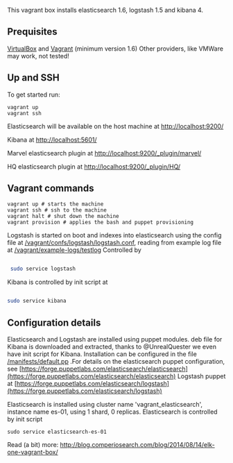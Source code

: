 This vagrant box installs elasticsearch 1.6, logstash 1.5 and kibana 4. 

## Prequisites

[VirtualBox](https://www.virtualbox.org/) and [Vagrant](http://www.vagrantup.com/) (minimum version 1.6)
Other providers, like VMWare may work, not tested!


## Up and SSH

To get started run:

    vagrant up
    vagrant ssh

Elasticsearch will be available on the host machine at [http://localhost:9200/](http://localhost:9200/) 

Kibana at [http://localhost:5601/](http://localhost:5601/)

Marvel elasticsearch plugin at [http://localhost:9200/_plugin/marvel/](http://localhost:9200/_plugin/marvel/)

HQ elasticsearch plugin at [http://localhost:9200/_plugin/HQ/](http://localhost:9200/_plugin/HQ/)


## Vagrant commands


```
vagrant up # starts the machine
vagrant ssh # ssh to the machine
vagrant halt # shut down the machine
vagrant provision # applies the bash and puppet provisioning

```

Logstash is started on boot and indexes into elasticsearch using the config file at [/vagrant/confs/logstash/logstash.conf](/confs/logstash/logstash.conf),
reading from example log file at [/vagrant/example-logs/testlog](/example-logs/testlog)
Controlled by 

```bash

 sudo service logstash 

```


Kibana is controlled by init script at 

```bash

sudo service kibana 

```

## Configuration details
Elasticsearch and Logstash are installed using puppet modules.  deb file for Kibana is downloaded and extracted, thanks to @UnrealQuester we even have init script for Kibana. 
Installation can be configured in the file [/manifests/default.pp](/manifests/default.pp) .For details on the elasticsearch puppet configuration, see [https://forge.puppetlabs.com/elasticsearch/elasticsearch](https://forge.puppetlabs.com/elasticsearch/elasticsearch) Logstash puppet at [https://forge.puppetlabs.com/elasticsearch/logstash](https://forge.puppetlabs.com/elasticsearch/logstash)

Elasticsearch is installed using cluster name 'vagrant_elasticsearch', instance name es-01, using 1 shard, 0 replicas. 
Elasticsearch is controlled by init script
````
sudo service elasticsearch-es-01
````

Read (a bit) more: http://blog.comperiosearch.com/blog/2014/08/14/elk-one-vagrant-box/
